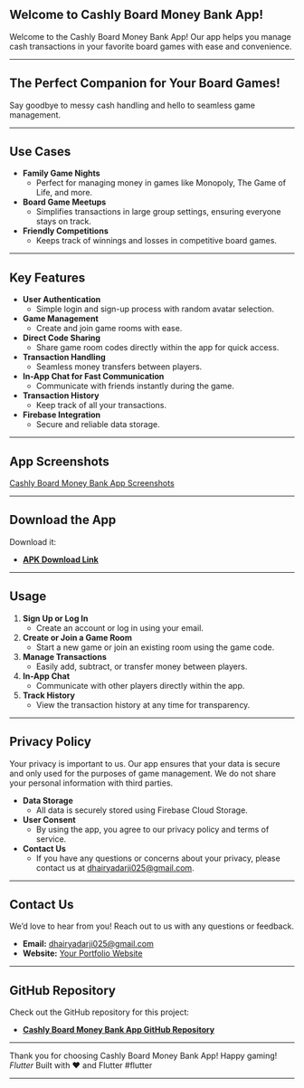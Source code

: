 ## Welcome to Cashly Board Money Bank App!

Welcome to the Cashly Board Money Bank App! Our app helps you manage cash transactions in your favorite board games with ease and convenience.

---

## The Perfect Companion for Your Board Games!

Say goodbye to messy cash handling and hello to seamless game management.

---

## Use Cases

- **Family Game Nights**
    - Perfect for managing money in games like Monopoly, The Game of Life, and more.
- **Board Game Meetups**
    - Simplifies transactions in large group settings, ensuring everyone stays on track.
- **Friendly Competitions**
    - Keeps track of winnings and losses in competitive board games.

---

## Key Features

- **User Authentication**
    - Simple login and sign-up process with random avatar selection.
- **Game Management**
    - Create and join game rooms with ease.
- **Direct Code Sharing**
    - Share game room codes directly within the app for quick access.
- **Transaction Handling**
    - Seamless money transfers between players.
- **In-App Chat for Fast Communication**
    - Communicate with friends instantly during the game.
- **Transaction History**
    - Keep track of all your transactions.
- **Firebase Integration**
    - Secure and reliable data storage.

---

## App Screenshots

[Cashly Board Money Bank App Screenshots](https://www.notion.so/Cashly-Board-Money-Bank-App-Screenshots-87812f8fb3a94ec2817cd39f6bb974fc?pvs=21)

---

## Download the App

Download it:

- [**APK Download Link**](https://drive.google.com/file/d/1RSMRzUpc3bnBkl_qahnrtFxMdhvMkVsB/view?usp=sharing)

---

## Usage

1. **Sign Up or Log In**
    - Create an account or log in using your email.
2. **Create or Join a Game Room**
    - Start a new game or join an existing room using the game code.
3. **Manage Transactions**
    - Easily add, subtract, or transfer money between players.
4. **In-App Chat**
    - Communicate with other players directly within the app.
5. **Track History**
    - View the transaction history at any time for transparency.

---

## Privacy Policy

Your privacy is important to us. Our app ensures that your data is secure and only used for the purposes of game management. We do not share your personal information with third parties.

- **Data Storage**
    - All data is securely stored using Firebase Cloud Storage.
- **User Consent**
    - By using the app, you agree to our privacy policy and terms of service.
- **Contact Us**
    - If you have any questions or concerns about your privacy, please contact us at [dhairyadarji025@gmail.com](mailto:dhairyadarji025@gmail.com).

---

## Contact Us

We’d love to hear from you! Reach out to us with any questions or feedback.

- **Email:** [dhairyadarji025@gmail.com](mailto:dhairyadarji025@gmail.com)
- **Website:** [Your Portfolio Website](https://dhairyadarji.web.app/)

---

## GitHub Repository

Check out the GitHub repository for this project:

- [**Cashly Board Money Bank App GitHub Repository**](https://github.com/yourusername/cashly-board-money-bank-app)

---

Thank you for choosing Cashly Board Money Bank App! Happy gaming!
*Flutter* Built with ❤️ and Flutter #flutter

---
